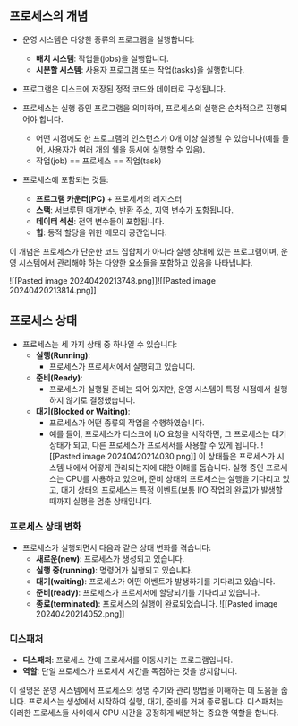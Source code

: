 ## 프로세스의 개념
- 운영 시스템은 다양한 종류의 프로그램을 실행합니다:
    - **배치 시스템**: 작업들(jobs)을 실행합니다.
    - **시분할 시스템**: 사용자 프로그램 또는 작업(tasks)을 실행합니다.

- 프로그램은 디스크에 저장된 정적 코드와 데이터로 구성됩니다.
- 프로세스는 실행 중인 프로그램을 의미하며, 프로세스의 실행은 순차적으로 진행되어야 합니다.
    - 어떤 시점에도 한 프로그램의 인스턴스가 0개 이상 실행될 수 있습니다(예를 들어, 사용자가 여러 개의 쉘을 동시에 실행할 수 있음).
    - 작업(job) == 프로세스 == 작업(task)

- 프로세스에 포함되는 것들:
    
    - **프로그램 카운터(PC)** + 프로세서의 레지스터
    - **스택**: 서브루틴 매개변수, 반환 주소, 지역 변수가 포함됩니다.
    - **데이터 섹션**: 전역 변수들이 포함됩니다.
    - **힙**: 동적 할당을 위한 메모리 공간입니다.

이 개념은 프로세스가 단순한 코드 집합체가 아니라 실행 상태에 있는 프로그램이며, 운영 시스템에서 관리해야 하는 다양한 요소들을 포함하고 있음을 나타냅니다.

![[Pasted image 20240420213748.png]]![[Pasted image 20240420213814.png]]


## 프로세스 상태

- 프로세스는 세 가지 상태 중 하나일 수 있습니다:
    - **실행(Running)**:
        - 프로세스가 프로세서에서 실행되고 있습니다.
    - **준비(Ready)**:
        - 프로세스가 실행될 준비는 되어 있지만, 운영 시스템이 특정 시점에서 실행하지 않기로 결정했습니다.
    - **대기(Blocked or Waiting)**:
        - 프로세스가 어떤 종류의 작업을 수행하였습니다.
        - 예를 들어, 프로세스가 디스크에 I/O 요청을 시작하면, 그 프로세스는 대기 상태가 되고, 다른 프로세스가 프로세서를 사용할 수 있게 됩니다.
![[Pasted image 20240420214030.png]]
이 상태들은 프로세스가 시스템 내에서 어떻게 관리되는지에 대한 이해를 돕습니다. 실행 중인 프로세스는 CPU를 사용하고 있으며, 준비 상태의 프로세스는 실행을 기다리고 있고, 대기 상태의 프로세스는 특정 이벤트(보통 I/O 작업의 완료)가 발생할 때까지 실행을 멈춘 상태입니다.

### 프로세스 상태 변화

- 프로세스가 실행되면서 다음과 같은 상태 변화를 겪습니다:
    - **새로운(new)**: 프로세스가 생성되고 있습니다.
    - **실행 중(running)**: 명령어가 실행되고 있습니다.
    - **대기(waiting)**: 프로세스가 어떤 이벤트가 발생하기를 기다리고 있습니다.
    - **준비(ready)**: 프로세스가 프로세서에 할당되기를 기다리고 있습니다.
    - **종료(terminated)**: 프로세스의 실행이 완료되었습니다.
![[Pasted image 20240420214052.png]]
### 디스패처

- **디스패처**: 프로세스 간에 프로세서를 이동시키는 프로그램입니다.
- **역할**: 단일 프로세스가 프로세서 시간을 독점하는 것을 방지합니다.

이 설명은 운영 시스템에서 프로세스의 생명 주기와 관리 방법을 이해하는 데 도움을 줍니다. 프로세스는 생성에서 시작하여 실행, 대기, 준비를 거쳐 종료됩니다. 디스패처는 이러한 프로세스들 사이에서 CPU 시간을 공정하게 배분하는 중요한 역할을 합니다.